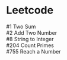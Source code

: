 # Leetcode
#1 Two Sum  
#2 Add Two Number  
#8 String to Integer  
#204 Count Primes  
#755 Reach a Number
